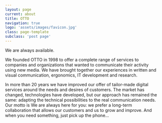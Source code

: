 ```yaml
---
layout: page
current: about
title: OTTO
navigation: true
logo: 'assets/images/favicon.jpg'
class: page-template
subclass: 'post page'
---
```


We are always available.

We founded OTTO in 1998 to offer a complete range of services to companies and organizations that wanted to communicate their activity using new media.  We have brought together our experiences in written and visual communication, ergonomics, IT development and research.

In more than 20 years we have improved our offer of tailor-made digital services around the needs and desires of customers.  The market has changed, technologies have developed, but our approach has remained the same: adapting the technical possibilities to the real communication needs.  Our motto is We are always here for you: we prefer a long-term collaboration that allows our customers and us to grow and improve.  And when you need something, just pick up the phone...
